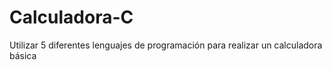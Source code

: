 # Calculadora-C
Utilizar 5 diferentes lenguajes de programación para realizar un calculadora básica
